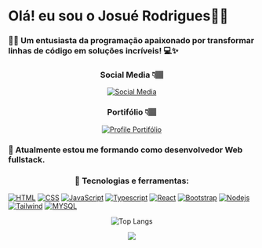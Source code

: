 

# Olá! eu sou o Josué Rodrigues👋🏽

### 👋🏽 Um entusiasta da programação apaixonado por transformar linhas de código em soluções incríveis! 💻✨

<div style="text-align:center">

### Social Media 👇🏽

  [![Social Media]( 
    https://img.shields.io/badge/LinkedIn-0077B5?style=for-the-badge&logo=linkedin&logoColor=white
)](https://www.linkedin.com/in/josuerodriguers/)

</div>

<div style="text-align:center">

### Portifólio 👇🏽
[![Profile Portifólio](
    https://img.shields.io/badge/Profile%20Visitors-172B4D?style=for-the-badge&logo=Opsgenie&logoColor=white
)](https://josuerodriguers-github-io.vercel.app/)

</div>

### 🌱 Atualmente estou me formando como desenvolvedor Web fullstack.
<div style="text-align:center">

### 👯 Tecnologias e ferramentas:
</div>

  [![HTML]( 
    https://img.shields.io/badge/HTML5-E34F26?style=for-the-badge&logo=html5&logoColor=white
)]()
  [![CSS]( 
    https://img.shields.io/badge/CSS3-1572B6?style=for-the-badge&logo=css3&logoColor=white
)]()
[![JavaScript]( 
    https://img.shields.io/badge/JavaScript-F7DF1E?style=for-the-badge&logo=javascript&logoColor=black
)]()
[![Typescript]( 
    https://img.shields.io/badge/TypeScript-007ACC?style=for-the-badge&logo=typescript&logoColor=white
)]()
[![React]( 
    https://img.shields.io/badge/React-20232A?style=for-the-badge&logo=react&logoColor=61DAFB
)]()
[![Bootstrap]( 
    https://img.shields.io/badge/Bootstrap-563D7C?style=for-the-badge&logo=bootstrap&logoColor=white
)]()
[![Nodejs]( 
    https://img.shields.io/badge/Node.js-43853D?style=for-the-badge&logo=node.js&logoColor=white
)]()
[![Tailwind]( 
    https://img.shields.io/badge/Tailwind_CSS-38B2AC?style=for-the-badge&logo=tailwind-css&logoColor=white
)]()
[![MYSQL]( 
    https://img.shields.io/badge/MySQL-00000F?style=for-the-badge&logo=mysql&logoColor=white
)]()









<div style="text-align:center">


![Top Langs](https://github-readme-stats.vercel.app/api/top-langs/?username=josuerodriguers&theme=blue-green)


</div>
<div style="text-align:center">

<picture>
  <source
    srcset="https://github-readme-stats.vercel.app/api?username=Josuerodriguers&show_icons=true&theme=dark"
    media="(prefers-color-scheme: dark)"
  />
  <source
    srcset="https://github-readme-stats.vercel.app/api?username=Josuerodriguers&show_icons=true"
    media="(prefers-color-scheme: light), (prefers-color-scheme: no-preference)"
  />
  <img src="https://github-readme-stats.vercel.app/api?username=Josuerodriguers&show_icons=true" />
</picture>

</div>

